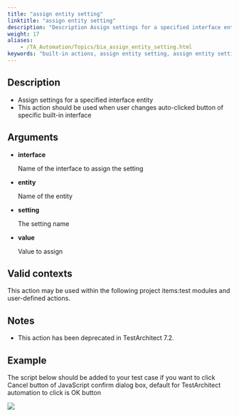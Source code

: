 ```yaml
--- 
title: "assign entity setting"
linktitle: "assign entity setting"
description: "Description Assign settings for a specified interface entity This action should be used when user changes auto-clicked button of specific built-in interface Arguments interface Name of the interface ..."
weight: 17
aliases: 
    - /TA_Automation/Topics/bia_assign_entity_setting.html
keywords: "built-in actions, assign entity setting, assign entity setting (action)"
---
```


## Description

-   Assign settings for a specified interface entity
-   This action should be used when user changes auto-clicked button of specific built-in interface

## Arguments

-   **interface**

    Name of the interface to assign the setting

-   **entity**

    Name of the entity

-   **setting**

    The setting name

-   **value**

    Value to assign


## Valid contexts

This action may be used within the following project items:test modules and user-defined actions.

## Notes

-   This action has been deprecated in TestArchitect 7.2.

## Example

The script below should be added to your test case if you want to click Cancel button of JavaScript confirm dialog box, default for TestArchitect automation to click is OK button

![](/images/TA_Automation/Images/example_assignentitysetting.png)




